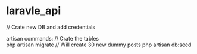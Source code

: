 # laravle_api
// Crate new DB and add credentials
<div>
artisan commands:
// Crate the tables
</div>  
php artisan migrate
// Will create 30 new dummy posts
php artisan db:seed

